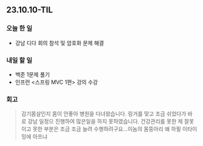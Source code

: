 ## 23.10.10-TIL

### 오늘 한 일
- 강남 디다 회의 참석 및 암호화 문제 해결

### 내일 할 일
- 백준 1문제 풀기
- 인프런 <스프링 MVC 1편> 강의 수강

### 회고
> 감기몸살인지 몸이 안좋아 병원을 다녀왔습니다. 링거를 맞고 조금 쉬었다가 
> 바로 강남 일정으 진행하여 많은일을 하지 못하였습니다. 
> 건강관리를 못한 제 잘못이고 못한 부분은 조금 조금 늘려
> 수행하려구요...이놈의 몸뚱아리 왜 하필 이타이밍에 아프냐